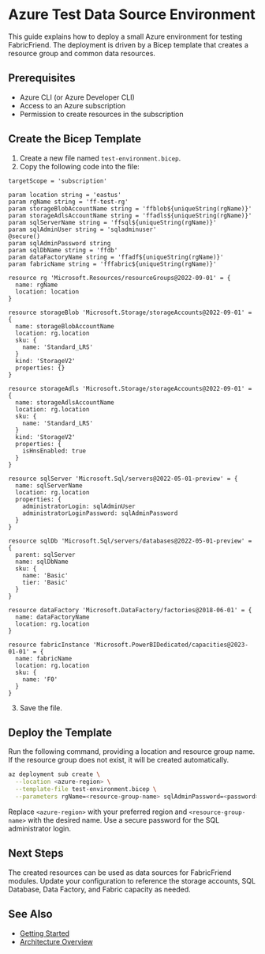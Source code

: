 # Azure Test Data Source Environment

This guide explains how to deploy a small Azure environment for testing FabricFriend. The deployment is driven by a Bicep template that creates a resource group and common data resources.

## Prerequisites

- Azure CLI (or Azure Developer CLI)
- Access to an Azure subscription
- Permission to create resources in the subscription

## Create the Bicep Template

1. Create a new file named `test-environment.bicep`.
2. Copy the following code into the file:

```bicep
targetScope = 'subscription'

param location string = 'eastus'
param rgName string = 'ff-test-rg'
param storageBlobAccountName string = 'ffblob${uniqueString(rgName)}'
param storageAdlsAccountName string = 'ffadls${uniqueString(rgName)}'
param sqlServerName string = 'ffsql${uniqueString(rgName)}'
param sqlAdminUser string = 'sqladminuser'
@secure()
param sqlAdminPassword string
param sqlDbName string = 'ffdb'
param dataFactoryName string = 'ffadf${uniqueString(rgName)}'
param fabricName string = 'fffabric${uniqueString(rgName)}'

resource rg 'Microsoft.Resources/resourceGroups@2022-09-01' = {
  name: rgName
  location: location
}

resource storageBlob 'Microsoft.Storage/storageAccounts@2022-09-01' = {
  name: storageBlobAccountName
  location: rg.location
  sku: {
    name: 'Standard_LRS'
  }
  kind: 'StorageV2'
  properties: {}
}

resource storageAdls 'Microsoft.Storage/storageAccounts@2022-09-01' = {
  name: storageAdlsAccountName
  location: rg.location
  sku: {
    name: 'Standard_LRS'
  }
  kind: 'StorageV2'
  properties: {
    isHnsEnabled: true
  }
}

resource sqlServer 'Microsoft.Sql/servers@2022-05-01-preview' = {
  name: sqlServerName
  location: rg.location
  properties: {
    administratorLogin: sqlAdminUser
    administratorLoginPassword: sqlAdminPassword
  }
}

resource sqlDb 'Microsoft.Sql/servers/databases@2022-05-01-preview' = {
  parent: sqlServer
  name: sqlDbName
  sku: {
    name: 'Basic'
    tier: 'Basic'
  }
}

resource dataFactory 'Microsoft.DataFactory/factories@2018-06-01' = {
  name: dataFactoryName
  location: rg.location
}

resource fabricInstance 'Microsoft.PowerBIDedicated/capacities@2023-01-01' = {
  name: fabricName
  location: rg.location
  sku: {
    name: 'F0'
  }
}
```

3. Save the file.

## Deploy the Template

Run the following command, providing a location and resource group name. If the resource group does not exist, it will be created automatically.

```bash
az deployment sub create \
  --location <azure-region> \
  --template-file test-environment.bicep \
  --parameters rgName=<resource-group-name> sqlAdminPassword=<password>
```

Replace `<azure-region>` with your preferred region and `<resource-group-name>` with the desired name. Use a secure password for the SQL administrator login.

## Next Steps

The created resources can be used as data sources for FabricFriend modules. Update your configuration to reference the storage accounts, SQL Database, Data Factory, and Fabric capacity as needed.

## See Also

- [Getting Started](getting-started.md)
- [Architecture Overview](architecture.md)
